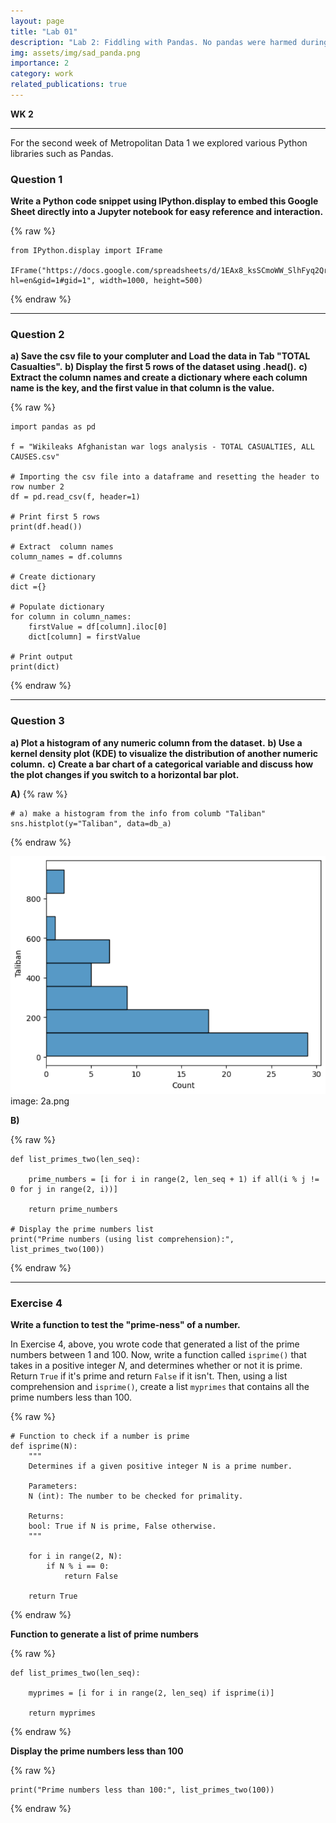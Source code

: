 ```yaml
---
layout: page
title: "Lab 01"
description: "Lab 2: Fiddling with Pandas. No pandas were harmed during the making of this lab."
img: assets/img/sad_panda.png
importance: 2
category: work
related_publications: true
---
```


**WK 2**

---

For the second week of Metropolitan Data 1 we explored various Python libraries such as Pandas.

### Question 1
**Write a Python code snippet using IPython.display to embed this Google Sheet directly into a Jupyter notebook for easy reference and interaction.**

{% raw %}

```
from IPython.display import IFrame

IFrame("https://docs.google.com/spreadsheets/d/1EAx8_ksSCmoWW_SlhFyq2QrRn0FNNhcg1TtDFJzZRgc/edit?hl=en&gid=1#gid=1", width=1000, height=500)
  ```
  
{% endraw %}
___

### Question 2

**a) Save the csv file to your compluter and Load the data in Tab "TOTAL Casualties".**
**b) Display the first 5 rows of the dataset using .head().**
**c) Extract the column names and create a dictionary where each column name is the key, and the first value in that column is the value.**

{% raw %}

```
import pandas as pd

f = "Wikileaks Afghanistan war logs analysis - TOTAL CASUALTIES, ALL CAUSES.csv"

# Importing the csv file into a dataframe and resetting the header to row number 2
df = pd.read_csv(f, header=1)

# Print first 5 rows
print(df.head())

# Extract  column names
column_names = df.columns

# Create dictionary
dict ={}

# Populate dictionary
for column in column_names:
    firstValue = df[column].iloc[0]
    dict[column] = firstValue

# Print output
print(dict)
``` 
{% endraw %}

___

### Question 3
**a) Plot a histogram of any numeric column from the dataset.**
**b) Use a kernel density plot (KDE) to visualize the distribution of another numeric column.**
**c) Create a bar chart of a categorical variable and discuss how the plot changes if you switch to a horizontal bar plot.**

**A)**
{% raw %}
```
# a) make a histogram from the info from columb "Taliban"
sns.histplot(y="Taliban", data=db_a)
``` 
{% endraw %}

![histogram](assets/img/2a.png)
image: 2a.png

**B)**

{% raw %}
```
def list_primes_two(len_seq):

    prime_numbers = [i for i in range(2, len_seq + 1) if all(i % j != 0 for j in range(2, i))]

    return prime_numbers

# Display the prime numbers list
print("Prime numbers (using list comprehension):", list_primes_two(100))
```
{% endraw %}

___

### Exercise 4
**Write a function to test the "prime-ness" of a number.**
    
In Exercise 4, above, you wrote code that generated a list of the prime numbers between 1 and 100. Now, write a function called `isprime()` that takes in a positive integer $N$, and determines whether or not it is prime.  Return `True` if it's prime and return `False` if it isn't. Then, using a list comprehension and `isprime()`, create a list `myprimes` that contains all the prime numbers less than 100.  

{% raw %}
```
# Function to check if a number is prime
def isprime(N):
    """
    Determines if a given positive integer N is a prime number.

    Parameters:
    N (int): The number to be checked for primality.

    Returns:
    bool: True if N is prime, False otherwise.
    """

    for i in range(2, N):
        if N % i == 0:
            return False     
        
    return True
```
{% endraw %}

**Function to generate a list of prime numbers**

{% raw %}
```
def list_primes_two(len_seq):

    myprimes = [i for i in range(2, len_seq) if isprime(i)]

    return myprimes
```
{% endraw %}

**Display the prime numbers less than 100**

{% raw %}
```
print("Prime numbers less than 100:", list_primes_two(100))
```
{% endraw %}


